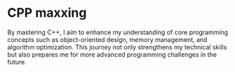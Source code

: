 # CPP maxxing

By mastering C++, I aim to enhance my understanding of core programming concepts such as object-oriented design, memory management, and algorithm optimization. This journey not only strengthens my technical skills but also prepares me for more advanced programming challenges in the future.